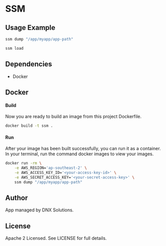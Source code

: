 # SSM


## Usage Example
```bash
ssm dump "/app/myapp/app-path"

ssm load
```

## Dependencies
- Docker

## Docker

#### Build
Now you are ready to build an image from this project Dockerfile.
```bash
docker build -t ssm .
```

#### Run

After your image has been built successfully, you can run it as a container. In your terminal, run the command docker images to view your images.

```bash
docker run -rm \
    -e AWS_REGION='ap-southeast-2' \
    -e AWS_ACCESS_KEY_ID='<your-access-key-id>' \
    -e AWS_SECRET_ACCESS_KEY='<your-secret-access-key>' \
    ssm dump "/app/myapp/app-path"
```

## Author
App managed by DNX Solutions.

## License
Apache 2 Licensed. See LICENSE for full details.
